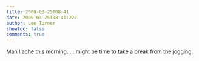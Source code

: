 ```yaml
---
title: 2009-03-25T08-41
date: 2009-03-25T08:41:22Z
author: Lee Turner
showtoc: false
comments: true
---
```


Man I ache this morning..... might be time to take a break from the jogging.

